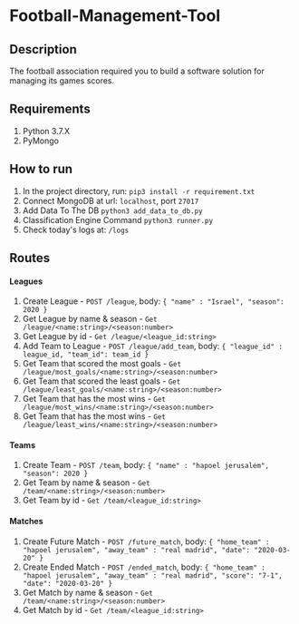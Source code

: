 # Football-Management-Tool

## Description
The football association required you to build a software solution for managing its games scores.

## Requirements
1. Python 3.7.X
2. PyMongo

## How to run
1. In the project directory, run: `pip3 install -r requirement.txt`
2. Connect MongoDB at url: `localhost`, port `27017`
3. Add Data To The DB `python3 add_data_to_db.py`
4. Classification Engine Command `python3 runner.py`
5. Check today's logs at: `/logs`

## Routes
#### Leagues
1. Create League - ```POST /league```, body: `{ "name" : "Israel", "season": 2020 }`
2. Get League by name & season - ```Get /league/<name:string>/<season:number>```
3. Get League by id - ```Get /league/<league_id:string>```
4. Add Team to League - ```POST /league/add_team```, body: `{ "league_id" : league_id, "team_id": team_id }`
5. Get Team that scored the most goals - ```Get /league/most_goals/<name:string>/<season:number>```
6. Get Team that scored the least goals - ```Get /league/least_goals/<name:string>/<season:number>```
7. Get Team that has the most wins - ```Get /league/most_wins/<name:string>/<season:number>```
8. Get Team that has the most wins - ```Get /league/least_wins/<name:string>/<season:number>```

#### Teams
1. Create Team - ```POST /team```, body: `{ "name" : "hapoel jerusalem", "season": 2020 }`
2. Get Team by name & season - ```Get /team/<name:string>/<season:number>```
3. Get Team by id - ```Get /team/<league_id:string>```

#### Matches
1. Create Future Match - ```POST /future_match```, body: `{ "home_team" : "hapoel jerusalem", "away_team" : "real madrid", "date": "2020-03-20" }`
2. Create Ended Match - ```POST /ended_match```, body: `{ "home_team" : "hapoel jerusalem", "away_team" : "real madrid", "score": "7-1", "date": "2020-03-20" }`
3. Get Match by name & season - ```Get /team/<name:string>/<season:number>```
4. Get Match by id - ```Get /team/<league_id:string>```

